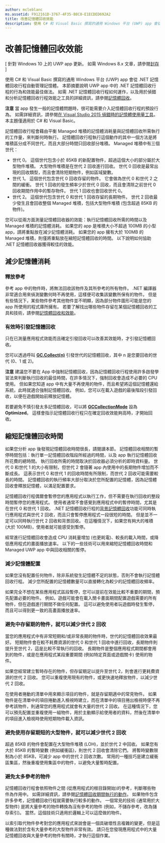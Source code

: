 ```yaml
---
author: mcleblanc
ms.assetid: F912161D-3767-4F35-88C0-E1ECDED692A2
title: 改善記憶體回收效能
description: 使用 C# 和 Visual Basic 撰寫的通用 Windows 平台 (UWP) app 會從 .NET 記憶體回收行程自動管理記憶體。 本節摘要說明 UWP app 中的 .NET 記憶體回收行程的行為和效能最佳做法。
---
```

# 改善記憶體回收效能

\[ 針對 Windows 10 上的 UWP app 更新。 如需 Windows 8.x 文章，請參閱[封存](http://go.microsoft.com/fwlink/p/?linkid=619132) \]

使用 C# 和 Visual Basic 撰寫的通用 Windows 平台 (UWP) app 會從 .NET 記憶體回收行程自動管理記憶體。 本節摘要說明 UWP app 中的 .NET 記憶體回收行程的行為和效能最佳做法。 如需 .NET 記憶體回收行程如何運作，以及用於偵錯和分析記憶體回收行程效能之工具的詳細資訊，請參閱[記憶體回收](https://msdn.microsoft.com/library/windows/apps/xaml/0xy59wtx.aspx)。

**注意** 當 app 發生一般的記憶體問題時，很可能需要介入記憶體回收行程的預設行為。 如需詳細資訊，請參閱[在 Visual Studio 2015 偵錯時的記憶體使用量工具](http://blogs.msdn.com/b/visualstudioalm/archive/2014/11/13/memory-usage-tool-while-debugging-in-visual-studio-2015.aspx)。 本主題僅適用於 C# 和 Visual Basic。

 

記憶體回收行程會藉由平衡 Managed 堆積的記憶體消耗量與記憶體回收所需執行的工作量，來判斷何時執行。 記憶體回收行程執行這個動作的其中一個方法是將堆積區分成不同世代，而且大部分時間只回收部分堆積。 Managed 堆積中有三個世代：

-   世代 0。 這個世代包含小於 85KB 的新配置物件，超過這個大小的部分屬於大型物件堆積。 大型物件堆積是在世代 2 回收進行回收。 世代 0 回收是最常出現的回收類型，而且會清除短期物件，例如區域變數。
-   世代 1。 這個世代包含世代 0 回收存留的物件。 它會做為世代 0 和世代 2 之間的緩衝。 世代 1 回收的發生頻率少於世代 0 回收，而且會清除之前世代 0 回收期間作用中的暫存物件。 世代 1 回收也會回收世代 0。
-   世代 2。 這個世代包含世代 0 和世代 1 回收存留的長期物件。 世代 2 回收最少發生且會回收整個 Managed 堆積，包括大型物件堆積 (包含超過 85KB 的物件)。

您可以從兩方面測量記憶體回收器的效能：執行記憶體回收所需的時間以及 Managed 堆積的記憶體消耗。 如果您的 app 是堆積大小不超過 100MB 的小型 app，請將重點放在減少記憶體消耗。 如果您的 app 擁有大於 100MB 的 Managed 堆積，則僅將重點放在縮短記憶體回收的時間。 以下說明如何協助 .NET 記憶體回收器獲得較佳的效能。

## 減少記憶體消耗

### 釋放參考

參考 app 中的物件時，將無法回收該物件及其所參考的所有物件。 .NET 編譯器非常適合用來偵測變數何時不再使用，這樣便可收集該變數所保有的物件。 但是有些情況下，某些物件參考其他物件並不明顯，因為部分物件圖形可能是您的 app 所使用的程式庫所擁有。 若要了解找出哪些物件存留在某個記憶體回收的工具和技術，請參閱[記憶體回收和效能](https://msdn.microsoft.com/library/windows/apps/xaml/ee851764.aspx)。

### 有效時引發記憶體回收

只在已測量應用程式效能而且確定引發回收可以改善其效能時，才引發記憶體回收。

您可以透過呼叫 [**GC.Collect(n)**](https://msdn.microsoft.com/library/windows/apps/xaml/y46kxc5e.aspx) 引發世代的記憶體回收，其中 n 是您要回收的世代 (0、1 或 2)。

**注意** 建議您不要在 App 中強制記憶體回收，因為記憶體回收行程使用許多啟發學習法來判斷執行回收的最佳時間，在許多情況下，強制回收會造成不必要的 CPU 使用。 但如果您知道 app 中有大量不再使用的物件，而且希望將這個記憶體還給系統，此時就適合強制記憶體回收。 例如，您可以在載入遊戲的最後階段引發回收，以便在遊戲開始前釋放記憶體。
 
若要避免不慎引發太多記憶體回收，可以將 [**GCCollectionMode**](https://msdn.microsoft.com/library/windows/apps/xaml/bb495757.aspx) 設為 **Optimized**。 這樣會指示記憶體回收行程只在確定回收效能夠高時，才開始回收。

## 縮短記憶體回收時間

如果您分析 app 後發現記憶體回收時間很長，請閱讀本節。 記憶體回收相關的暫停時間包括：執行單一記憶體回收階段所經過的時間，以及 app 執行記憶體回收所花費的總時間。 執行回收所需的時間取決於回收器必須分析的即時資料量。 世代 0 和世代 1 的大小有限制，但世代 2 會隨著 app 內使用中的長期物件增加而不斷成長。 這表示世代 0 和世代 1 的回收時間有所限制，而世代 2 回收可能需要較長的時間。 記憶體回收的執行頻率大部分取決於您所配置的記憶體，因為記憶體回收會釋放記憶體，以滿足配置要求。

記憶體回收行程偶爾會暫停您的應用程式以執行工作，但不需要在執行回收的整段時間暫停您的應用程式。 使用者通常不會感覺到應用程式中的暫停時間，尤其是在世代 0 和世代 1 回收。 .NET 記憶體回收行程的[背景記憶體回收](https://msdn.microsoft.com/library/windows/apps/xaml/ee787088.aspx#background-garbage-collection)功能可同時執行應用程式與世代 2 回收，而且只會暫停應用程式一段很短的時間。 但是並不一定可以同時執行世代 2 回收和背景回收。 在這種情況下，如果您有夠大的堆積 (大於 100MB)，使用者就可能感受到暫停。

經常進行記憶體回收會造成 CPU 消耗量增加 (也更耗電)、較長的載入時間，或降低應用程式的畫面播放速率。 以下的一些技術可以用來縮短記憶體回收時間和 Managed UWP app 中與回收相關的暫停。

### 減少記憶體配置

如果您沒有配置任何物件，除非系統發生記憶體不足的狀態，否則不會執行記憶體回收行程。 減少您所配置的記憶體數量可以直接轉化為較少的記憶體回收頻率。

如果完全不想在某些應用程式區段暫停，您可以提前在效能比較不重要的期間，預先配置必要的物件。 例如，遊戲可能會在載入關卡畫面期間配置遊戲需要的所有物件，但在遊戲進行期間不做任何配置。 這可以避免使用者玩遊戲時發生暫停，而且可以得到更一致的高畫面播放速率。

### 避免中存留期的物件，就可以減少世代 2 回收

當您的應用程式中有非常短期和/或非常長期的物件時，世代的記憶體回收效果最好。 短期物件會在較不耗費資源的世代 0 和世代 1 回收中進行回收，長期物件則提升至世代 2，這是比較不常執行的回收。 長期物件是整個應用程式期間都會用到的物件，或是在應用程式某段重要期間 (例如特定頁面或遊戲關卡) 使用的物件。

如果您經常建立暫時存在的物件，但存留期足以提升至世代 2，則會進行更耗費資源的世代 2 回收。 您可以重複使用現有的物件，或更快速地釋放物件，以減少世代 2 回收。

在使用者捲動的清單中用來顯示項目的物件，就是存留期適中的常見物件。 如果物件是在清單中的項目捲動進入檢視時建立，而在清單中的項目捲出檢視時便不再參考該物件，則通常您的應用程式就會有大量的世代 2 回收。 在這種情況下，您可以預先配置並重複使用一組物件，用於主動顯示給使用者的資料，然後在清單中的項目進入檢視時使用短期物件載入資訊。

### 避免使用存留期短的大型物件，就可以減少世代 2 回收

超過 85KB 的物件會配置在大型物件堆積 (LOH)，並於世代 2 中回收。 如果您有大於 85KB 的暫時變數 (例如緩衝區)，則世代 2 回收會清除它們。 將暫時變數限制為小於 85KB，可減少 app 中的世代 2 回收次數。 常用的一種技巧是建立緩衝區集區，然後重複使用集區中的物件，以避免大量暫時配置。

### 避免太多參考的物件

記憶體回收行程會依照物件之間 (從應用程式的根目錄開始)的參考，判斷哪些物件為作用中。 如需詳細資訊，請參閱[記憶體回收期間執行的動作](https://msdn.microsoft.com/library/windows/apps/xaml/ee787088.aspx#what-happens-during-a-garbage-collection)。 如果物件包含許多參考，記憶體回收行程就需要執行較多的動作。 一個常見的技術 (通常用於大型物件) 是將大量參考的物件轉換為沒有參考的物件 (例如，不儲存參考，改為儲存索引)。 當然，這個技術只適用於邏輯上可以這麼做的物件。

以索引取代物件參考對您的應用程式來說會是一個具破壞性且複雜的變更，但是這種做法對於含有大量參考的大型物件非常有效。 請只在您發現應用程式中的大量記憶體回收與大量參考的物件有關時，才執行這個作業。

 

 






<!--HONumber=May16_HO2-->



